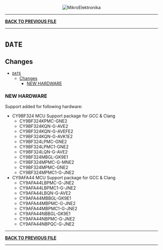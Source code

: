 <p align="center">
  <img src="http://www.mikroe.com/img/designs/beta/logo_small.png?raw=true" alt="MikroElektronika"/>
</p>

---

**[BACK TO PREVIOUS FILE](../changelog.md)**

---

# `DATE`

## Changes

- [`DATE`](#date)
  - [Changes](#changes)
    - [NEW HARDWARE](#new-hardware)

### NEW HARDWARE

Support added for following hardware:

+ CY9BF324 MCU Support package for GCC & Clang
  + CY9BF324KPMC-GNE2
  + CY9BF324KQN-G-AVE2
  + CY9BF324KQN-G-AVEFE2
  + CY9BF324KQN-G-AVK1E2
  + CY9BF324LPMC-GNE2
  + CY9BF324LPMC1-GNE2
  + CY9BF324LQN-G-AVE2
  + CY9BF324MBGL-GK9E1
  + CY9BF324MPMC-G-MNE2
  + CY9BF324MPMC-GNE2
  + CY9BF324MPMC1-G-JNE2
+ CY9AFA44 MCU Support package for GCC & Clang
  + CY9AFA44LBPMC-G-JNE2
  + CY9AFA44LBPMC1-G-JNE2
  + CY9AFA44LBQN-G-AVE2
  + CY9AFA44MBBGL-GK9E1
  + CY9AFA44MBPMC-G-JNE2
  + CY9AFA44MBPMC1-G-JNE2
  + CY9AFA44NBBGL-GK9E1
  + CY9AFA44NBPMC-G-JNE2
  + CY9AFA44NBPQC-G-JNE2

---

**[BACK TO PREVIOUS FILE](../changelog.md)**

---
